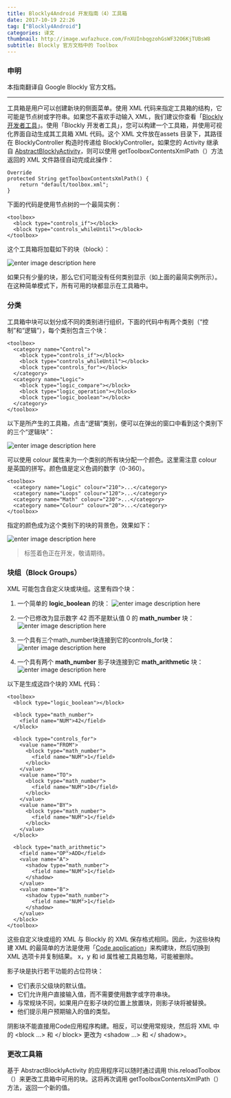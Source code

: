 ```yaml
---
title: Blockly4Android 开发指南（4）工具箱
date: 2017-10-19 22:26
tag: ["Blockly4Android"]
categories: 译文
thumbnail: http://image.wufazhuce.com/FnXUInbqgzohGsWF32O6KjTUBsW8
subtitle: Blockly 官方文档中的 Toolbox
---
```

### 申明

本指南翻译自 Google Blockly 官方文档。

---

工具箱是用户可以创建新块的侧面菜单。使用 XML 代码来指定工具箱的结构，它可能是节点树或字符串。如果您不喜欢手动输入 XML，我们建议你查看「[Blockly 开发者工具](https://developers.google.cn/blockly/guides/create-custom-blocks/blockly-developer-tools)」。使用「Blockly 开发者工具」，您可以构建一个工具箱，并使用可视化界面自动生成其工具箱 XML 代码。这个 XML 文件放在assets 目录下，其路径在 BlocklyController 构造时传递给 BlocklyController。如果您的 Activity 继承自 [AbstractBlocklyActivity](https://github.com/google/blockly-android/blob/master/blocklylib-core/src/main/java/com/google/blockly/android/AbstractBlocklyActivity.java)，则可以使用 getToolboxContentsXmlPath（）方法返回的 XML 文件路径自动完成此操作：

```
Override
protected String getToolboxContentsXmlPath() {
    return "default/toolbox.xml";
}
```

下面的代码是使用节点树的一个最简实例：

```
<toolbox>
  <block type="controls_if"></block>
  <block type="controls_whileUntil"></block>
</toolbox>
```

这个工具箱将加载如下的块（block）：

![enter image description here](https://developers.google.cn/blockly/images/toolbox-minimal-android.png)

如果只有少量的块，那么它们可能没有任何类别显示（如上面的最简实例所示）。在这种简单模式下，所有可用的块都显示在工具箱中。

### 分类

工具箱中块可以划分成不同的类别进行组织，下面的代码中有两个类别（“控制”和“逻辑”），每个类别包含三个块：

```
<toolbox>
  <category name="Control">
    <block type="controls_if"></block>
    <block type="controls_whileUntil"></block>
    <block type="controls_for"></block>
  </category>
  <category name="Logic">
    <block type="logic_compare"></block>
    <block type="logic_operation"></block>
    <block type="logic_boolean"></block>
  </category>
</toolbox>
```

以下是所产生的工具箱，点击“逻辑”类别，便可以在弹出的窗口中看到这个类别下的三个“逻辑块”：

![enter image description here](https://developers.google.cn/blockly/images/toolbox-categories-android.png)

可以使用 colour 属性来为一个类别的所有块分配一个颜色。这里需注意 colour 是英国的拼写。颜色值是定义色调的数字（0-360）。

```
<toolbox>
  <category name="Logic" colour="210">...</category>
  <category name="Loops" colour="120">...</category>
  <category name="Math" colour="230">...</category>
  <category name="Colour" colour="20">...</category>
</toolbox>
```

指定的颜色成为这个类别下的块的背景色，效果如下：

![enter image description here](https://developers.google.cn/blockly/images/toolbox-colours-android.png)

> 标签着色正在开发，敬请期待。

### 块组（Block Groups）

XML 可能包含自定义块或块组。这里有四个块：

1. 一个简单的 **logic_boolean** 的块：
![enter image description here](https://developers.google.cn/blockly/images/true.png)

2. 一个已修改为显示数字 42 而不是默认值 0 的 **math_number** 块：
![enter image description here](https://developers.google.cn/blockly/images/42.png)

3. 一个具有三个math_number块连接到它的controls_for块：
![enter image description here](https://developers.google.cn/blockly/images/count-with.png)

4. 一个具有两个 **math_number** 影子块连接到它 **math_arithmetic** 块：
![enter image description here](https://developers.google.cn/blockly/images/1plus1.png)

以下是生成这四个块的 XML 代码：

```
<toolbox>
  <block type="logic_boolean"></block>

  <block type="math_number">
    <field name="NUM">42</field>
  </block>

  <block type="controls_for">
    <value name="FROM">
      <block type="math_number">
        <field name="NUM">1</field>
      </block>
    </value>
    <value name="TO">
      <block type="math_number">
        <field name="NUM">10</field>
      </block>
    </value>
    <value name="BY">
      <block type="math_number">
        <field name="NUM">1</field>
      </block>
    </value>
  </block>

  <block type="math_arithmetic">
    <field name="OP">ADD</field>
    <value name="A">
      <shadow type="math_number">
        <field name="NUM">1</field>
      </shadow>
    </value>
    <value name="B">
      <shadow type="math_number">
        <field name="NUM">1</field>
      </shadow>
    </value>
  </block>
</toolbox>
```

这些自定义块或组的 XML 与 Blockly 的 XML 保存格式相同。因此，为这些块构建 XML 的最简单的方法是使用「[Code application](https://blockly-demo.appspot.com/static/demos/code/index.html)」来构建块，然后切换到 XML 选项卡并复制结果。 x，y 和 id 属性被工具箱忽略，可能被删除。

影子块是执行若干功能的占位符块：

- 它们表示父级块的默认值。
- 它们允许用户直接输入值，而不需要使用数字或字符串块。
- 与常规块不同，如果用户在影子块的位置上放置块，则影子块将被替换。
- 他们提示用户预期输入的值的类型。

阴影块不能直接用Code应用程序构建。相反，可以使用常规块，然后将 XML 中的 <block ...> 和 </ block> 更改为 <shadow ...> 和 </ shadow>。

### 更改工具箱

基于 AbstractBlocklyActivity 的应用程序可以随时通过调用 this.reloadToolbox（）来更改工具箱中可用的块。这将再次调用 getToolboxContentsXmlPath（）方法，返回一个新的值。